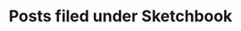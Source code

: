 ---
tag: sketchbook
permalink: blog/category/sketchbook
title: Posts filed under Sketchbook
pagination:
    enabled: true
    category: sketchbook
---